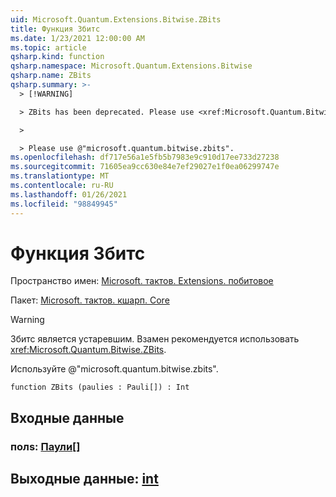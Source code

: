 ```yaml
---
uid: Microsoft.Quantum.Extensions.Bitwise.ZBits
title: Функция Збитс
ms.date: 1/23/2021 12:00:00 AM
ms.topic: article
qsharp.kind: function
qsharp.namespace: Microsoft.Quantum.Extensions.Bitwise
qsharp.name: ZBits
qsharp.summary: >-
  > [!WARNING]

  > ZBits has been deprecated. Please use <xref:Microsoft.Quantum.Bitwise.ZBits> instead.

  >

  > Please use @"microsoft.quantum.bitwise.zbits".
ms.openlocfilehash: df717e56a1e5fb5b7983e9c910d17ee733d27238
ms.sourcegitcommit: 71605ea9cc630e84e7ef29027e1f0ea06299747e
ms.translationtype: MT
ms.contentlocale: ru-RU
ms.lasthandoff: 01/26/2021
ms.locfileid: "98849945"
---
```

# <a name="zbits-function"></a>Функция Збитс

Пространство имен: [Microsoft. тактов. Extensions. побитовое](xref:Microsoft.Quantum.Extensions.Bitwise)

Пакет: [Microsoft. тактов. кшарп. Core](https://nuget.org/packages/Microsoft.Quantum.QSharp.Core)


> [!WARNING]
> Збитс является устаревшим. Взамен рекомендуется использовать <xref:Microsoft.Quantum.Bitwise.ZBits>.
>
> Используйте @"microsoft.quantum.bitwise.zbits".



```qsharp
function ZBits (paulies : Pauli[]) : Int
```


## <a name="input"></a>Входные данные

### <a name="paulies--pauli"></a>полs: [Паули](xref:microsoft.quantum.lang-ref.pauli)[]





## <a name="output--int"></a>Выходные данные: [int](xref:microsoft.quantum.lang-ref.int)

